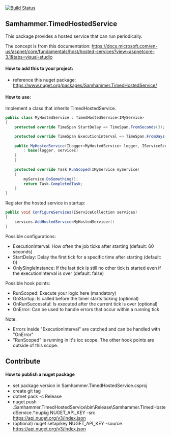 ﻿[![Build Status](https://travis-ci.com/SamhammerAG/Samhammer.TimedHostedService.svg?branch=master)](https://travis-ci.com/SamhammerAG/Samhammer.TimedHostedService)

## Samhammer.TimedHostedService

This package provides a hosted service that can run periodically.

The concept is from this documentation:
https://docs.microsoft.com/en-us/aspnet/core/fundamentals/host/hosted-services?view=aspnetcore-3.1&tabs=visual-studio

#### How to add this to your project:
- reference this nuget package: https://www.nuget.org/packages/Samhammer.TimedHostedService/

#### How to use:

Implement a class that inherits TimedHostedService.
```csharp
public class MyHostedService : TimedHostedService<IMyService>
{
	protected override TimeSpan StartDelay => TimeSpan.FromSeconds(3);

	protected override TimeSpan ExecutionInterval => TimeSpan.FromDays(1);
	
	public MyHostedService(ILogger<MyHostedService> logger, IServiceScopeFactory services) 
		: base(logger, services)
	{
	}
	
	protected override Task RunScoped(IMyService myService)
	{
		myService.DoSomething();
		return Task.CompletedTask;
	}
}
```

Register the hosted service in startup:
```csharp
public void ConfigureServices(IServiceCollection services)
{
    services.AddHostedService<MyHostedService>()
}
```

Possible configurations:
- ExecutionInterval: How often the job ticks after starting (default: 60 seconds)
- StartDelay: Delay the first tick for a specific time after starting (default: 0)
- OnlySingleInstance: If the last tick is still no other tick is started even if the executionInterval is over (default: false)

Possible hook points:
- RunScoped: Execute your logic here (mandatory)
- OnStartup: Is called before the timer starts ticking (optional)
- OnRunSuccessful: Is executed after the current tick is over (optional)
- OnError:  Can be used to handle errors that occur within a running tick

Note:
- Errors inside "ExecutionInterval" are catched and can be handled with "OnError"
- "RunScoped" is running in it's ioc scope. The other hook points are outside of this scope.

## Contribute

#### How to publish a nuget package
- set package version in Samhammer.TimedHostedService.csproj
- create git tag
- dotnet pack -c Release
- nuget push .Samhammer.TimedHostedService\bin\Release\Samhammer.TimedHostedService.*.nupkg NUGET_API_KEY -src https://api.nuget.org/v3/index.json
- (optional) nuget setapikey NUGET_API_KEY -source https://api.nuget.org/v3/index.json
